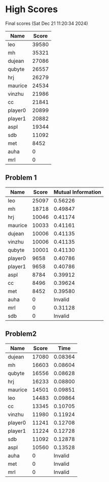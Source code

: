 # High Scores
Final scores (Sat Dec 21 11:20:34 2024)

|  Name | Score |
| -- | -- |
| leo | 39580 |
| mh | 35321 |
| dujean | 27086 |
| qubyte | 26557 |
| hrj | 26279 |
| maurice | 24534 |
| vinzhu | 21986 |
| cc | 21841 |
| player0 | 20899 |
| player1 | 20882 |
| aspl | 19344 |
| sdb | 11092 |
| met | 8452 |
| auha | 0 |
| mrl | 0 |

## Problem 1
|  Name | Score | Mutual Information |
| -- | -- | -- |
| leo | 25097 |  0.56226  |
| mh | 18718 |  0.49847  |
| hrj | 10046 |  0.41174  |
| maurice | 10033 |  0.41161  |
| dujean | 10006 |  0.41135  |
| vinzhu | 10006 |  0.41135  |
| qubyte | 10001 |  0.41130  |
| player0 | 9658 |  0.40786  |
| player1 | 9658 |  0.40786  |
| aspl | 8784 |  0.39912  |
| cc | 8496 |  0.39624  |
| met | 8452 |  0.39580  |
| auha | 0 |  Invalid  |
| mrl | 0 |  0.31128  |
| sdb | 0 |  Invalid  |

## Problem2
|  Name | Score | Time |
| -- | -- | -- |
| dujean | 17080 |  0.08364  |
| mh | 16603 |  0.08604  |
| qubyte | 16556 |  0.08628  |
| hrj | 16233 |  0.08800  |
| maurice | 14501 |  0.09851  |
| leo | 14483 |  0.09864  |
| cc | 13345 |  0.10705  |
| vinzhu | 11980 |  0.11924  |
| player0 | 11241 |  0.12708  |
| player1 | 11224 |  0.12728  |
| sdb | 11092 |  0.12878  |
| aspl | 10560 |  0.13528  |
| auha | 0 |  Invalid  |
| met | 0 |  Invalid  |
| mrl | 0 |  Invalid  |

